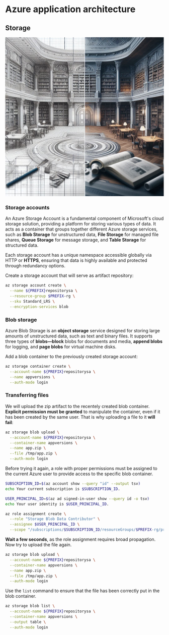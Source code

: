 # Azure application architecture

## Storage

![A blueprint of a library](images/blueprint-of-a-library.jpg)

### Storage accounts

An Azure Storage Account is a fundamental component of Microsoft's cloud storage solution, providing a platform for storing various types of data. It acts as a container that groups together different Azure storage services, such as **Blob Storage** for unstructured data, **File Storage** for managed file shares, **Queue Storage** for message storage, and **Table Storage** for structured data.

Each storage account has a unique namespace accessible globally via HTTP or **HTTPS**, ensuring that data is highly available and protected through redundancy options.

Create a storage account that will serve as artifact repository:

```bash
az storage account create \
  --name ${PREFIX}repositorysa \
  --resource-group $PREFIX-rg \
  --sku Standard_LRS \
  --encryption-services blob
```

### Blob storage

Azure Blob Storage is an **object storage** service designed for storing large amounts of unstructured data, such as text and binary files. It supports three types of **blobs—block** blobs for documents and media, **append blobs** for logging, and **page blobs** for virtual machine disks.

Add a blob container to the previously created storage account:

```bash
az storage container create \
  --account-name ${PREFIX}repositorysa \
  --name appversions \
  --auth-mode login
```

### Transferring files

We will upload the zip artifact to the recentely created blob container.
**Explicit permission must be granted** to manipulate the container, even if
it has been created by the same user. That is why uploading a file to it
**will fail**:

```bash
az storage blob upload \
  --account-name ${PREFIX}repositorysa \
  --container-name appversions \
  --name app.zip \
  --file /tmp/app.zip \
  --auth-mode login
```

Before trying it again, a role with proper permissions must be assigned
to the current Azure user to provide access to the specific blob container.

```bash
SUBSCRIPTION_ID=$(az account show --query "id" --output tsv)
echo Your current subscription is $SUBSCRIPTION_ID.
```

```bash
USER_PRINCIPAL_ID=$(az ad signed-in-user show --query id -o tsv)
echo Your user identity is $USER_PRINCIPAL_ID.
```

```bash
az role assignment create \
  --role "Storage Blob Data Contributor" \
  --assignee $USER_PRINCIPAL_ID \
  --scope "/subscriptions/$SUBSCRIPTION_ID/resourceGroups/$PREFIX-rg/providers/Microsoft.Storage/storageAccounts/${PREFIX}repositorysa"
```

**Wait a few seconds**, as the role assignment requires broad propagation. Now try to
upload the file again.

```bash
az storage blob upload \
  --account-name ${PREFIX}repositorysa \
  --container-name appversions \
  --name app.zip \
  --file /tmp/app.zip \
  --auth-mode login
```

Use the `list` command to ensure that the file has been correctly put in the blob container.

```bash
az storage blob list \
  --account-name ${PREFIX}repositorysa \
  --container-name appversions \
  --output table \
  --auth-mode login
```
